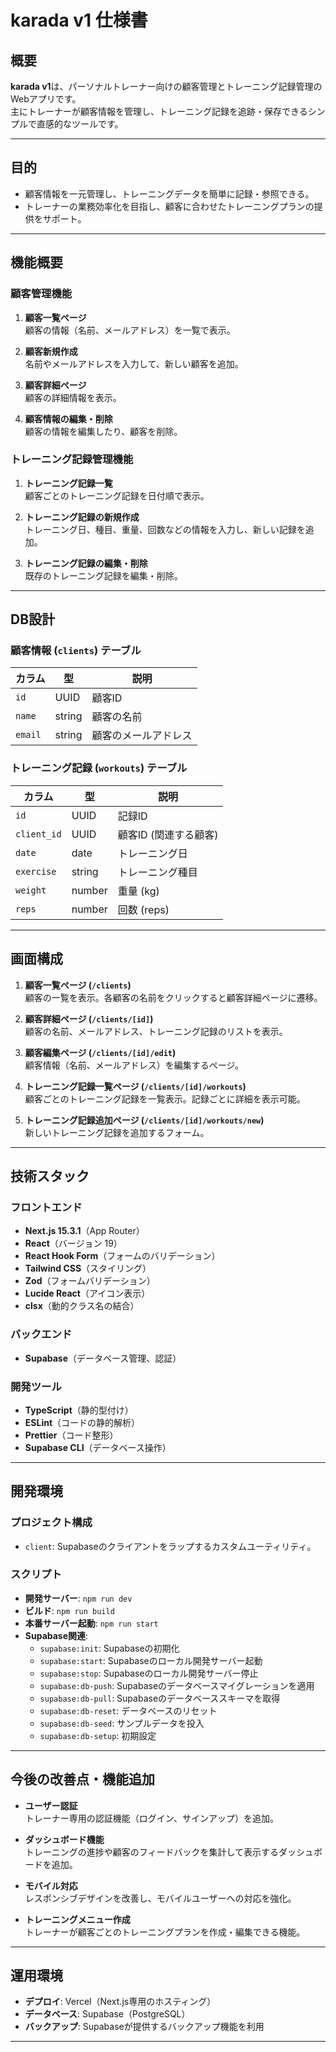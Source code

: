 # karada v1 仕様書

## 概要

**karada v1**は、パーソナルトレーナー向けの顧客管理とトレーニング記録管理のWebアプリです。  
主にトレーナーが顧客情報を管理し、トレーニング記録を追跡・保存できるシンプルで直感的なツールです。

---

## 目的

- 顧客情報を一元管理し、トレーニングデータを簡単に記録・参照できる。
- トレーナーの業務効率化を目指し、顧客に合わせたトレーニングプランの提供をサポート。

---

## 機能概要

### 顧客管理機能
1. **顧客一覧ページ**  
   顧客の情報（名前、メールアドレス）を一覧で表示。

2. **顧客新規作成**  
   名前やメールアドレスを入力して、新しい顧客を追加。

3. **顧客詳細ページ**  
   顧客の詳細情報を表示。

4. **顧客情報の編集・削除**  
   顧客の情報を編集したり、顧客を削除。

### トレーニング記録管理機能
1. **トレーニング記録一覧**  
   顧客ごとのトレーニング記録を日付順で表示。

2. **トレーニング記録の新規作成**  
   トレーニング日、種目、重量、回数などの情報を入力し、新しい記録を追加。

3. **トレーニング記録の編集・削除**  
   既存のトレーニング記録を編集・削除。

---

## DB設計

### 顧客情報 (`clients`) テーブル
| カラム   | 型     | 説明          |
|----------|--------|---------------|
| `id`     | UUID   | 顧客ID        |
| `name`   | string | 顧客の名前    |
| `email`  | string | 顧客のメールアドレス |

### トレーニング記録 (`workouts`) テーブル
| カラム     | 型     | 説明            |
|------------|--------|-----------------|
| `id`       | UUID   | 記録ID          |
| `client_id`| UUID   | 顧客ID (関連する顧客) |
| `date`     | date   | トレーニング日 |
| `exercise` | string | トレーニング種目 |
| `weight`   | number | 重量 (kg)       |
| `reps`     | number | 回数 (reps)     |

---

## 画面構成

1. **顧客一覧ページ (`/clients`)**  
   顧客の一覧を表示。各顧客の名前をクリックすると顧客詳細ページに遷移。

2. **顧客詳細ページ (`/clients/[id]`)**  
   顧客の名前、メールアドレス、トレーニング記録のリストを表示。

3. **顧客編集ページ (`/clients/[id]/edit`)**  
   顧客情報（名前、メールアドレス）を編集するページ。

4. **トレーニング記録一覧ページ (`/clients/[id]/workouts`)**  
   顧客ごとのトレーニング記録を一覧表示。記録ごとに詳細を表示可能。

5. **トレーニング記録追加ページ (`/clients/[id]/workouts/new`)**  
   新しいトレーニング記録を追加するフォーム。

---

## 技術スタック

### フロントエンド
- **Next.js 15.3.1**（App Router）
- **React**（バージョン 19）
- **React Hook Form**（フォームのバリデーション）
- **Tailwind CSS**（スタイリング）
- **Zod**（フォームバリデーション）
- **Lucide React**（アイコン表示）
- **clsx**（動的クラス名の結合）

### バックエンド
- **Supabase**（データベース管理、認証）

### 開発ツール
- **TypeScript**（静的型付け）
- **ESLint**（コードの静的解析）
- **Prettier**（コード整形）
- **Supabase CLI**（データベース操作）

---

## 開発環境

### プロジェクト構成
- `client`: Supabaseのクライアントをラップするカスタムユーティリティ。

### スクリプト
- **開発サーバー**: `npm run dev`
- **ビルド**: `npm run build`
- **本番サーバー起動**: `npm run start`
- **Supabase関連**:
  - `supabase:init`: Supabaseの初期化
  - `supabase:start`: Supabaseのローカル開発サーバー起動
  - `supabase:stop`: Supabaseのローカル開発サーバー停止
  - `supabase:db-push`: Supabaseのデータベースマイグレーションを適用
  - `supabase:db-pull`: Supabaseのデータベーススキーマを取得
  - `supabase:db-reset`: データベースのリセット
  - `supabase:db-seed`: サンプルデータを投入
  - `supabase:db-setup`: 初期設定

---

## 今後の改善点・機能追加

- **ユーザー認証**  
  トレーナー専用の認証機能（ログイン、サインアップ）を追加。

- **ダッシュボード機能**  
  トレーニングの進捗や顧客のフィードバックを集計して表示するダッシュボードを追加。

- **モバイル対応**  
  レスポンシブデザインを改善し、モバイルユーザーへの対応を強化。

- **トレーニングメニュー作成**  
  トレーナーが顧客ごとのトレーニングプランを作成・編集できる機能。

---

## 運用環境

- **デプロイ**: Vercel（Next.js専用のホスティング）
- **データベース**: Supabase（PostgreSQL）
- **バックアップ**: Supabaseが提供するバックアップ機能を利用

---